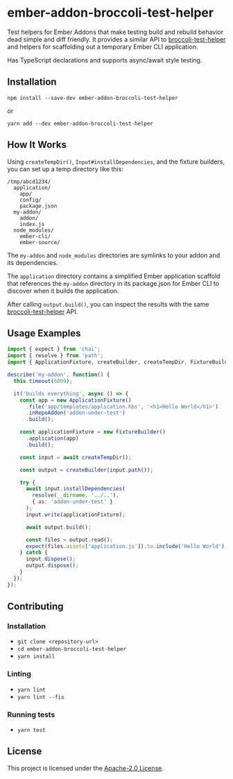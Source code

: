 ember-addon-broccoli-test-helper
==============================================================================

Test helpers for Ember Addons that make testing build and rebuild behavior
dead simple and diff friendly. It provides a similar API to
[broccoli-test-helper][bth] and helpers for scaffolding out a temporary
Ember CLI application.

Has TypeScript declarations and supports async/await style testing.


Installation
------------------------------------------------------------------------------

```
npm install --save-dev ember-addon-broccoli-test-helper
```
or
```
yarn add --dev ember-addon-broccoli-test-helper
```


How It Works
------------------------------------------------------------------------------

Using `createTempDir()`, `Input#installDependencies`, and the fixture builders,
you can set up a temp directory like this:

```
/tmp/abcd1234/
  application/
    app/
    config/
    package.json
  my-addon/
    addon/
    index.js
  node_modules/
    ember-cli/
    ember-source/
```

The `my-addon` and `node_modules` directories are symlinks to your addon and its
dependencies.

The `application` directory contains a simplified Ember application scaffold
that references the `my-addon` directory in its package.json for Ember CLI
to discover when it builds the application.

After calling `output.build()`, you can inspect the results with the same
[broccoli-test-helper][bth] API.


Usage Examples
------------------------------------------------------------------------------

```js
import { expect } from 'chai';
import { resolve } from 'path';
import { ApplicationFixture, createBuilder, createTempDir, FixtureBuilder } from '../index';

describe('my-addon', function() {
  this.timeout(6000);

  it('builds everything', async () => {
    const app = new ApplicationFixture()
      .file('app/templates/application.hbs', '<h1>Hello World</h1>')
      .inRepoAddon('addon-under-test')
      .build();

    const applicationFixture = new FixtureBuilder()
      .application(app)
      .build();

    const input = await createTempDir();

    const output = createBuilder(input.path());

    try {
      await input.installDependencies(
        resolve(__dirname, '../..'),
        { as: 'addon-under-test' }
      );
      input.write(applicationFixture);

      await output.build();

      const files = output.read();
      expect(files.assets['application.js']).to.include('Hello World');
    } catch {
      input.dispose();
      output.dispose();
    }
  });
});
```


Contributing
------------------------------------------------------------------------------

### Installation

* `git clone <repository-url>`
* `cd ember-addon-broccoli-test-helper`
* `yarn install`

### Linting

* `yarn lint`
* `yarn lint --fix`

### Running tests

* `yarn test`


License
------------------------------------------------------------------------------

This project is licensed under the [Apache-2.0 License](LICENSE.md).

[bth]: https://github.com/broccolijs/broccoli-test-helper
